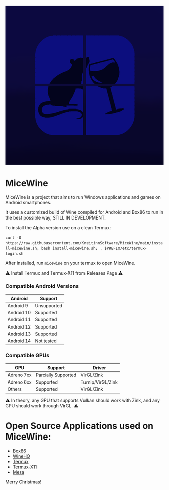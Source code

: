 ![MiceWine Logo](img/MiceWine-Logo.png "MiceWine Logo")

# MiceWine

MiceWine is a project that aims to run Windows applications and games on Android smartphones.

It uses a customized build of Wine compiled for Android and Box86 to run in the best possible way, STILL IN DEVELOPMENT.

To install the Alpha version use on a clean Termux:

`curl -O https://raw.githubusercontent.com/KreitinnSoftware/MiceWine/main/install-micewine.sh; bash install-micewine.sh; . $PREFIX/etc/termux-login.sh`

After installed, run `micewine` on your termux to open MiceWine.

⚠️ Install Termux and Termux-X11 from Releases Page ⚠️

### Compatible Android Versions

| Android    | Support     |
| ---------- | ----------- |
| Android 9  | Unsupported |
| Android 10 | Supported   |
| Android 11 | Supported   |
| Android 12 | Supported   |
| Android 13 | Supported   | 
| Android 14 | Not tested  |

### Compatible GPUs

| GPU        | Support             | Driver            |
| ---------- | ------------------- | ----------------- |
| Adreno 7xx | Parcially Supported | VirGL/Zink        |
| Adreno 6xx | Supported           | Turnip/VirGL/Zink |
| Others     | Supported           | VirGL/Zink        |

⚠️ In theory, any GPU that supports Vulkan should work with Zink, and any GPU should work through VirGL. ⚠️

# Open Source Applications used on MiceWine:

- [Box86](https://github.com/ptitSeb/box86)
- [WineHQ](https://gitlab.winehq.org/wine/wine)
- [Termux](https://github.com/termux/termux-app)
- [Termux-X11](https://github.com/termux/termux-x11)
- [Mesa](https://gitlab.freedesktop.org/mesa/mesa)

Merry Christmas!
